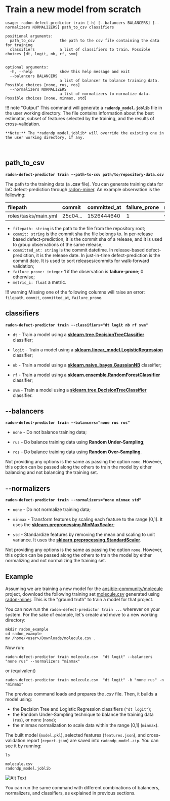 # Train a new model from scratch

```text
usage: radon-defect-predictor train [-h] [--balancers BALANCERS] [--normalizers NORMALIZERS] path_to_csv classifiers

positional arguments:
  path_to_csv           the path to the csv file containing the data for training
  classifiers           a list of classifiers to train. Possible choices [dt, logit, nb, rf, svm]


optional arguments:
  -h, --help            show this help message and exit
  --balancers BALANCERS
                        a list of balancer to balance training data. Possible choices [none, rus, ros]
  --normalizers NORMALIZERS
                        a list of normalizers to normalize data. Possible choices [none, minmax, std]
```

!!! note "Output"
    This command will generate a **`radondp_model.joblib`** file in the user working directory.
    The file contains information about the best estimator, subset of features selected by the training, and the results
    of cross-validation.
    
    **Note:** The *radondp_model.joblib* will override the existing one in the user working directory, if any.  



<br>

## path_to_csv 
**```radon-defect-predictor train --path-to-csv path/to/repository-data.csv```**

The path to the training data (a **.csv** file). 
You can generate training data for IaC defect-prediction through [radon-miner](https://github.com/radon-h2020/radon-repository-miner/).
An example observation is the following:

| filepath | commit | committed_at | failure_prone | metric_1 | ... | metric_n |
|:---|:---|:---|:---|:---|:---|:---|
|roles/tasks/main.yml | 25c04... | 1526444640 | 1 | value_1 | ... | value_n |

* ```filepath: string``` is the path to the file from the repository root;
* ```commit: string``` is the commit sha the file belongs to. In per-release based defect-prediction, it is the commit sha of a release, and it is used to group observations of the same release;
* ```committed_at: string``` is the commit datetime. In release-based defect-prediction, it is the release date. In just-in-time defect-prediction is the commit date. It is used to sort releases/commits for walk-forward validation;
* ```failure_prone: integer``` **1** if the observation is **failure-prone**; 0 otherwise;
* ```metric_i: float``` a metric.

!!! warning 
    Missing one of the following columns will raise an error: ```filepath```, ```commit```, ```committed_at```, ```failure_prone```. 

## classifiers 

**```radon-defect-predictor train --classifiers="dt logit nb rf svm"```**

* ```dt``` - Train a model using a **[sklearn.tree.DecisionTreeClassifier](https://scikit-learn.org/stable/modules/generated/sklearn.tree.DecisionTreeClassifier.html)** classifier;

* ```logit``` - Train a model using a **[sklearn.linear_model.LogisticRegression](https://scikit-learn.org/stable/modules/generated/sklearn.linear_model.LogisticRegression.html)** classifier;

* ```nb``` - Train a model using a **[sklearn.naive_bayes.GaussianNB](https://scikit-learn.org/stable/modules/generated/sklearn.naive_bayes.GaussianNB.html)** classifier;

* ```rf``` - Train a model using a **[sklearn.ensemble.RandomForestClassifier](https://scikit-learn.org/stable/modules/generated/sklearn.ensemble.RandomForestClassifier.html)** classifier;

* ```svm``` - Train a model using a **[sklearn.tree.DecisionTreeClassifier](https://scikit-learn.org/stable/modules/generated/sklearn.tree.DecisionTreeClassifier.html)** classifier.


## --balancers 

**```radon-defect-predictor train --balancers="none rus ros"```**

* ```none``` - Do not balance training data;

* ```rus``` - Do balance training data using **Random Under-Sampling**;

* ```ros``` - Do balance training data using **Random Over-Sampling**.

Not providing any options is the same as passing the option ```none```.
However, this option can be passed along the others to train the model by either balancing and not balancing the training set. 



## --normalizers 

**```radon-defect-predictor train --normalizers="none minmax std"```**

* ```none``` - Do not normalize training data;

* ```minmax``` - Transform features by scaling each feature to the range [0,1]. It uses the **[sklearn.preprocessing.MinMaxScaler](https://scikit-learn.org/stable/modules/generated/sklearn.preprocessing.MinMaxScaler.html)**;

* ```std``` - Standardize features by removing the mean and scaling to unit variance. It uses the **[sklearn.preprocessing.StandardScaler](https://scikit-learn.org/stable/modules/generated/sklearn.preprocessing.StandardScaler.html)**.

Not providing any options is the same as passing the option ```none```.
However, this option can be passed along the others to train the model by either normalizing and not normalizing the training set. 






## Example

Assuming we are training a new model for the [ansible-community/molecule](https://github.com/ansible-community/molecule) project,
download the following training set [molecule.csv](https://radon-h2020.github.io/radon-defect-prediction-cli/examples_resources/molecule.csv)
generated using [radon-miner](https://github.com/radon-h2020/radon-repository-miner/).
This is the "ground truth" to train a model for that project. 

You can now run the `radon-defect-predictor train ...` wherever on your system. 
For the sake of example, let's create and move to a new working directory:

```text
mkdir radon_example
cd radon_example
mv /home/<user>/Downloads/molecule.csv .
```

Now run:

`radon-defect-predictor train molecule.csv  "dt logit" --balancers "none rus" --normalizers "minmax"`

or (equivalent)

`radon-defect-predictor train molecule.csv  "dt logit" -b "none rus" -n "minmax"`

The previous command loads and prepares the *.csv* file. Then, it builds a model using:

* the Decision Tree and Logistic Regression classifiers (`"dt logit"`);
* the Random Under-Sampling technique to balance the training data (```rus```), or none (```none```);
* the minmax normalization to scale data within the range [0,1] (```minmax```).


The built model (`model.pkl`), selected features (`features.json`), and cross-validation report (`report.json`) are saved into `radondp_model.zip`.
You can see it by running:

```text
ls

molecule.csv
radondp_model.joblib
```   

![Alt Text](../media/cli_train.gif)

You can run the same command with different combinations of balancers, normalizers, and classifiers, as explained in 
previous sections.